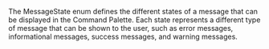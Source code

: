 The MessageState enum defines the different states of a message that can be displayed in the Command Palette. Each state represents a different type of message that can be shown to the user, such as error messages, informational messages, success messages, and warning messages.